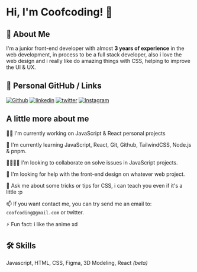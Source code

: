 
# Hi, I'm Coofcoding! 👋


## 🚀 About Me
I'm a junior front-end developer with almost **3 years of experience** in the web development, in process to be a full stack developer, also i love the web design and i really like do amazing things with CSS, helping to improve the UI & UX.


## 🔗 Personal GitHub / Links
[![Github](https://img.shields.io/badge/GitHub-100000?style=for-the-badge&logo=github&logoColor=white)](https://github.com/k3vinlz)
[![linkedin](https://img.shields.io/badge/linkedin-0A66C2?style=for-the-badge&logo=linkedin&logoColor=white)](https://www.linkedin.com/in/kevinlopezd/)
[![twitter](https://img.shields.io/badge/twitter-1DA1F2?style=for-the-badge&logo=twitter&logoColor=white)](https://twitter.com/coofcoding/)
[![Instagram](https://img.shields.io/badge/Instagram-E4405F?style=for-the-badge&logo=instagram&logoColor=white)](https://www.instagram.com/k3vin.lz/)

## A little more about me
👩‍💻 I'm currently working on JavaScript & React personal projects

🧠 I'm currently learning JavaScript, React, Git, Github, TailwindCSS, Node.js & pnpm.

🫱🏽‍🫲🏻 I'm looking to collaborate on solve issues in JavaScript projects.

🤔 I'm looking for help with the front-end design on whatever web project.

💬 Ask me about some tricks or tips for CSS, i can teach you even if it's a little :p

📫 If you want contact me, you can try send me an email to: `coofcoding@gmail.com` or twitter.

⚡️ Fun fact: i like the anime xd


## 🛠 Skills
Javascript, HTML, CSS, Figma, 3D Modeling, React _(beta)_
